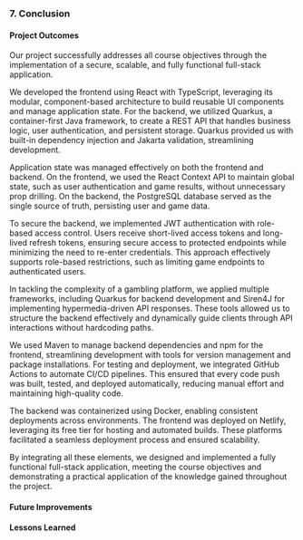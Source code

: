 ### 7. Conclusion

#### Project Outcomes
Our project successfully addresses all course objectives through the implementation of a secure, scalable, and fully functional full-stack application.

We developed the frontend using React with TypeScript, leveraging its modular, component-based architecture to build reusable UI components and manage application state. For the backend, we utilized Quarkus, a container-first Java framework, to create a REST API that handles business logic, user authentication, and persistent storage. Quarkus provided us with built-in dependency injection and Jakarta validation, streamlining development.

Application state was managed effectively on both the frontend and backend. On the frontend, we used the React Context API to maintain global state, such as user authentication and game results, without unnecessary prop drilling. On the backend, the PostgreSQL database served as the single source of truth, persisting user and game data.

To secure the backend, we implemented JWT authentication with role-based access control. Users receive short-lived access tokens and long-lived refresh tokens, ensuring secure access to protected endpoints while minimizing the need to re-enter credentials. This approach effectively supports role-based restrictions, such as limiting game endpoints to authenticated users.

In tackling the complexity of a gambling platform, we applied multiple frameworks, including Quarkus for backend development and Siren4J for implementing hypermedia-driven API responses. These tools allowed us to structure the backend effectively and dynamically guide clients through API interactions without hardcoding paths.

We used Maven to manage backend dependencies and npm for the frontend, streamlining development with tools for version management and package installations. For testing and deployment, we integrated GitHub Actions to automate CI/CD pipelines. This ensured that every code push was built, tested, and deployed automatically, reducing manual effort and maintaining high-quality code.

The backend was containerized using Docker, enabling consistent deployments across environments. The frontend was deployed on Netlify, leveraging its free tier for hosting and automated builds. These platforms facilitated a seamless deployment process and ensured scalability.

By integrating all these elements, we designed and implemented a fully functional full-stack application, meeting the course objectives and demonstrating a practical application of the knowledge gained throughout the project.

#### Future Improvements

#### Lessons Learned

